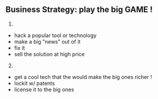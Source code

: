 ## Business Strategy: play the big GAME !

1.

- hack a popular tool or technology
- make a big "news" out of it
- fix it 
- sell the solution at high price

2.
- get a cool tech that the would make the big ones richer !
- lockit w/ patents
- license it to the big ones
